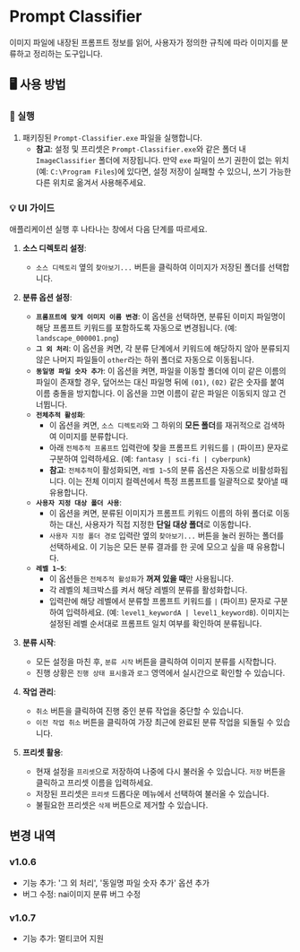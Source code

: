 # Prompt Classifier

이미지 파일에 내장된 프롬프트 정보를 읽어, 사용자가 정의한 규칙에 따라 이미지를 분류하고 정리하는 도구입니다.

## 🖥️ 사용 방법

### 🚀 실행

1.  패키징된 `Prompt-Classifier.exe` 파일을 실행합니다.
    *   **참고**: 설정 및 프리셋은 `Prompt-Classifier.exe`와 같은 폴더 내 `ImageClassifier` 폴더에 저장됩니다. 만약 `exe` 파일이 쓰기 권한이 없는 위치(예: `C:\Program Files`)에 있다면, 설정 저장이 실패할 수 있으니, 쓰기 가능한 다른 위치로 옮겨서 사용해주세요.

### 💡 UI 가이드

애플리케이션 실행 후 나타나는 창에서 다음 단계를 따르세요.

1.  **소스 디렉토리 설정**:
    *   `소스 디렉토리` 옆의 `찾아보기...` 버튼을 클릭하여 이미지가 저장된 폴더를 선택합니다.

2.  **분류 옵션 설정**:
    *   **`프롬프트에 맞게 이미지 이름 변경`**: 이 옵션을 선택하면, 분류된 이미지 파일명이 해당 프롬프트 키워드를 포함하도록 자동으로 변경됩니다. (예: `landscape_000001.png`)
    *   **`그 외 처리`**: 이 옵션을 켜면, 각 분류 단계에서 키워드에 해당하지 않아 분류되지 않은 나머지 파일들이 `other`라는 하위 폴더로 자동으로 이동됩니다.
    *   **`동일명 파일 숫자 추가`**: 이 옵션을 켜면, 파일을 이동할 폴더에 이미 같은 이름의 파일이 존재할 경우, 덮어쓰는 대신 파일명 뒤에 `(01)`, `(02)` 같은 숫자를 붙여 이름 충돌을 방지합니다. 이 옵션을 끄면 이름이 같은 파일은 이동되지 않고 건너뜁니다.
    *   **`전체추적 활성화`**:
        *   이 옵션을 켜면, `소스 디렉토리`와 그 하위의 **모든 폴더**를 재귀적으로 검색하여 이미지를 분류합니다.
        *   아래 `전체추적 프롬프트` 입력란에 찾을 프롬프트 키워드를 `|` (파이프) 문자로 구분하여 입력하세요. (예: `fantasy | sci-fi | cyberpunk`)
        *   **참고**: `전체추적`이 활성화되면, `레벨 1~5`의 분류 옵션은 자동으로 비활성화됩니다. 이는 전체 이미지 컬렉션에서 특정 프롬프트를 일괄적으로 찾아낼 때 유용합니다.
    *   **`사용자 지정 대상 폴더 사용`**:
        *   이 옵션을 켜면, 분류된 이미지가 프롬프트 키워드 이름의 하위 폴더로 이동하는 대신, 사용자가 직접 지정한 **단일 대상 폴더**로 이동합니다.
        *   `사용자 지정 폴더 경로` 입력란 옆의 `찾아보기...` 버튼을 눌러 원하는 폴더를 선택하세요. 이 기능은 모든 분류 결과를 한 곳에 모으고 싶을 때 유용합니다.
    *   **`레벨 1~5`**:
        *   이 옵션들은 `전체추적 활성화`가 **꺼져 있을 때**만 사용됩니다.
        *   각 레벨의 체크박스를 켜서 해당 레벨의 분류를 활성화합니다.
        *   입력란에 해당 레벨에서 분류할 프롬프트 키워드를 `|` (파이프) 문자로 구분하여 입력하세요. (예: `level1_keywordA | level1_keywordB`). 이미지는 설정된 레벨 순서대로 프롬프트 일치 여부를 확인하여 분류됩니다.

3.  **분류 시작**:
    *   모든 설정을 마친 후, `분류 시작` 버튼을 클릭하여 이미지 분류를 시작합니다.
    *   진행 상황은 `진행 상태 표시줄`과 `로그` 영역에서 실시간으로 확인할 수 있습니다.

4.  **작업 관리**:
    *   `취소` 버튼을 클릭하여 진행 중인 분류 작업을 중단할 수 있습니다.
    *   `이전 작업 취소` 버튼을 클릭하여 가장 최근에 완료된 분류 작업을 되돌릴 수 있습니다.

5.  **프리셋 활용**:
    *   현재 설정을 `프리셋`으로 저장하여 나중에 다시 불러올 수 있습니다. `저장` 버튼을 클릭하고 프리셋 이름을 입력하세요.
    *   저장된 프리셋은 `프리셋` 드롭다운 메뉴에서 선택하여 불러올 수 있습니다.
    *   불필요한 프리셋은 `삭제` 버튼으로 제거할 수 있습니다.

## 변경 내역

### v1.0.6
*   기능 추가: '그 외 처리', '동일명 파일 숫자 추가' 옵션 추가
*   버그 수정: nai이미지 분류 버그 수정

### v1.0.7
*   기능 추가: 멀티코어 지원

